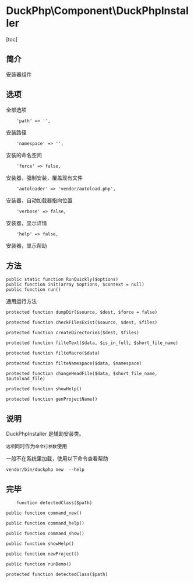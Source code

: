# DuckPhp\Component\DuckPhpInstaller
[toc]
## 简介

安装器组件

## 选项
全部选项

        'path' => '',
安装路径

        'namespace' => '',
安装的命名空间

        'force' => false,
安装器，强制安装，覆盖现有文件

        'autoloader' => 'vendor/autoload.php',
安装器，自动加载器指向位置

        'verbose' => false,
安装器，显示详情

        'help' => false,
安装器，显示帮助
##  方法

    public static function RunQuickly($options)
    public function init(array $options, $context = null)
    public function run()
通用运行方法

    protected function dumpDir($source, $dest, $force = false)
    
    protected function checkFilesExist($source, $dest, $files)
    
    protected function createDirectories($dest, $files)
    
    protected function filteText($data, $is_in_full, $short_file_name)
    
    protected function filteMacro($data)
    
    protected function filteNamespace($data, $namespace)
    
    protected function changeHeadFile($data, $short_file_name, $autoload_file)
    
    protected function showHelp()

    protected function genProjectName()


## 说明

DuckPhpInstaller 是辅助安装类。

`选项`同时作为`命令行参数`使用

一般不在系统里加载，使用以下命令查看帮助

```
vendor/bin/duckphp new  --help
```

## 完毕

        function detectedClass($path)

    public function command_new()

    public function command_help()

    public function command_show()

    public function showHelp()

    public function newProject()

    public function runDemo()

    protected function detectedClass($path)

